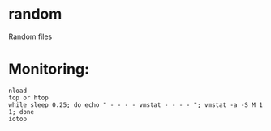 # random
Random files

# Monitoring:
    nload
    top or htop
    while sleep 0.25; do echo " - - - - vmstat - - - - "; vmstat -a -S M 1 1; done
    iotop
